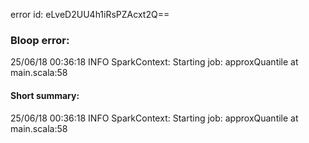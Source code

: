 error id: eLveD2UU4h1iRsPZAcxt2Q==
### Bloop error:

25/06/18 00:36:18 INFO SparkContext: Starting job: approxQuantile at main.scala:58
#### Short summary: 

25/06/18 00:36:18 INFO SparkContext: Starting job: approxQuantile at main.scala:58